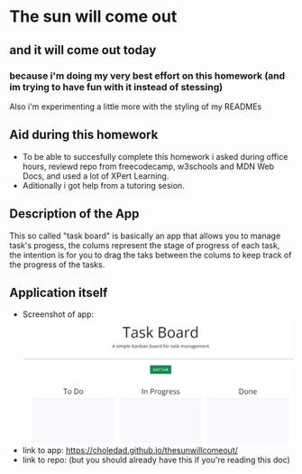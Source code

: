 # The sun will come out 
## and it will come out today
### because i'm doing my very best effort on this homework (and im trying to have fun with it instead of stessing)
Also i'm experimenting a little more with the styling of my READMEs

## Aid during this homework
* To be able to succesfully complete this homework i asked during office hours, reviewd repo from freecodecamp, w3schools and MDN Web Docs, and used a lot of XPert Learning.
* Aditionally i got help from a tutoring sesion.

## Description of the App
This so called "task board" is basically an app that allows you to manage task's progess, the colums represent the stage of progress of each task, the intention is for you to drag the taks between the colums to keep track of the progress of the tasks.

## Application itself
*  Screenshot of app: ![Screenshot of the app](Develop\assets\images\challenge5SS.PNG)
*  link to app: https://choledad.github.io/thesunwillcomeout/ 
*  link to repo: (but you should already have this if you're reading this doc)

